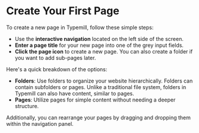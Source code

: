 # Create Your First Page

To create a new page in Typemill, follow these simple steps:

* Use the **interactive navigation** located on the left side of the screen. 
* **Enter a page title** for your new page into one of the grey input fields.
* **Click the page icon** to create a new page. You can also create a folder if you want to add sub-pages later.

Here's a quick breakdown of the options:

* **Folders**: Use folders to organize your website hierarchically. Folders can contain subfolders or pages. Unlike a traditional file system, folders in Typemill can also have content, similar to pages.
* **Pages**: Utilize pages for simple content without needing a deeper structure.

Additionally, you can rearrange your pages by dragging and dropping them within the navigation panel.

